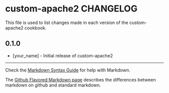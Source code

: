 custom-apache2 CHANGELOG
========================

This file is used to list changes made in each version of the custom-apache2 cookbook.

0.1.0
-----
- [your_name] - Initial release of custom-apache2

- - -
Check the [Markdown Syntax Guide](http://daringfireball.net/projects/markdown/syntax) for help with Markdown.

The [Github Flavored Markdown page](http://github.github.com/github-flavored-markdown/) describes the differences between markdown on github and standard markdown.
